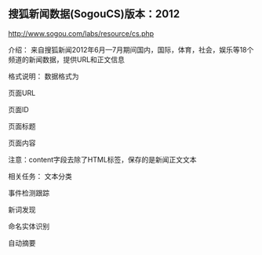 ## 搜狐新闻数据(SogouCS)版本：2012
http://www.sogou.com/labs/resource/cs.php

介绍：
来自搜狐新闻2012年6月—7月期间国内，国际，体育，社会，娱乐等18个频道的新闻数据，提供URL和正文信息

格式说明：
数据格式为

<doc>

<url>页面URL</url>

<docno>页面ID</docno>

<contenttitle>页面标题</contenttitle>

<content>页面内容</content>

</doc>

注意：content字段去除了HTML标签，保存的是新闻正文文本

相关任务：
文本分类

事件检测跟踪

新词发现

命名实体识别

自动摘要